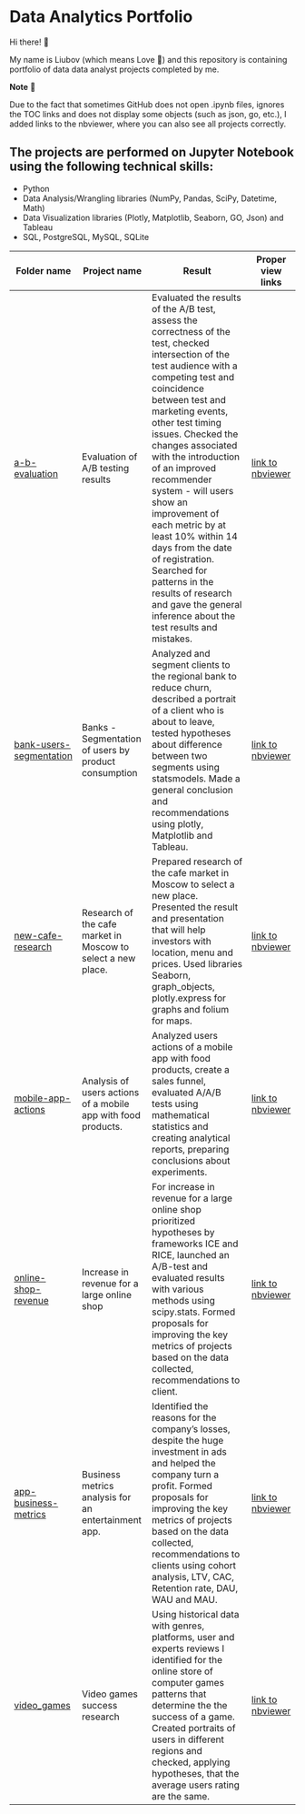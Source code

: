# Data Analytics Portfolio

Hi there! :vulcan_salute:

My name is Liubov (which means Love :black_heart:) and this repository is containing portfolio of data data analyst projects completed by me. 

**Note**  :pushpin:

Due to the fact that sometimes GitHub does not open .ipynb files, ignores the TOC links and does not display some objects (such as json, go, etc.), I added links to the nbviewer, where you can also see all projects correctly. 


## The projects are performed on Jupyter Notebook using the following technical skills: 
* Python
* Data Analysis/Wrangling libraries (NumPy, Pandas, SciPy, Datetime, Math)
* Data Visualization libraries (Plotly, Matplotlib, Seaborn, GO, Json) and Tableau
* SQL, PostgreSQL, MySQL, SQLite


| Folder name | Project name | Result | Proper view links | 
| ------ | ------ | ------ | ------ |
|[a-b-evaluation](https://github.com/liubov-bobyr/projects/tree/main/a-b-evaluation) | Evaluation of A/B testing results | Evaluated the results of the A/B test, assess the correctness of the test, checked intersection of the test audience with a competing test and coincidence between test and marketing events, other test timing issues. Checked the changes associated with the introduction of an improved recommender system - will users show an improvement of each metric by at least 10% within 14 days from the date of registration. Searched for patterns in the results of research and gave the general inference about the test results and mistakes.  | [link to nbviewer](https://nbviewer.org/github/liubov-bobyr/projects/blob/main/a-b-evaluation/Eng_Evaluation%20of%20A%3AB%20testing%20results.ipynb) |
| [bank-users-segmentation](https://github.com/liubov-bobyr/projects/tree/main/bank-users-segmentation) | Banks - Segmentation of users by product consumption | Analyzed and segment clients to the regional bank to reduce churn, described a portrait of a client who is about to leave, tested hypotheses about difference between two segments using statsmodels. Made a general conclusion and recommendations using plotly, Matplotlib and Tableau.  | [link to nbviewer](https://nbviewer.org/github/liubov-bobyr/projects/blob/main/bank-users-segmentation/Eng_Segmentation%20of%20clients%20of%20the%20bank.ipynb) |
| [new-cafe-research](https://github.com/liubov-bobyr/projects/tree/main/new-cafe-research) | Research of the cafe market in Moscow to select a new place. | Prepared research of the cafe market in Moscow to select a new place. Presented the result and presentation that will help investors with location, menu and prices. Used libraries Seaborn, graph_objects, plotly.express for graphs and folium for maps. | [link to nbviewer](https://nbviewer.org/github/liubov-bobyr/projects/blob/main/new-cafe-research/Eng_Story%20with%20data_cafe%20project.ipynb) | 
| [mobile-app-actions](https://github.com/liubov-bobyr/projects/tree/main/mobile-app-actions) | Analysis of users actions of a mobile app with food products. | Analyzed users actions of a mobile app with food products, create a sales funnel, evaluated A/A/B tests using mathematical statistics and creating analytical reports, preparing conclusions about experiments. | [link to nbviewer](https://nbviewer.org/github/liubov-bobyr/projects/blob/main/mobile-app-actions/Eng_Analysis%20of%20users%20actions%20of%20a%20mobile%20app%20with%20food%20products.ipynb) | 
| [online-shop-revenue](https://github.com/liubov-bobyr/projects/tree/main/online-shop-revenue) | Increase in revenue for a large online shop | For increase in revenue for a large online shop prioritized hypotheses by frameworks ICE and RICE, launched an A/B-test and evaluated results with various methods using scipy.stats. Formed proposals for improving the key metrics of projects based on the data collected, recommendations to client. | [link to nbviewer](https://nbviewer.org/github/liubov-bobyr/projects/blob/main/online-shop-revenue/Eng_Increase%20in%20revenue%20for%20a%20large%20online%20shop.ipynb) | 
| [app-business-metrics](https://github.com/liubov-bobyr/projects/tree/main/app-business-metrics) | Business metrics analysis for an entertainment app. | Identified the reasons for the company’s losses, despite the huge investment in ads and helped the company turn a profit. Formed proposals for improving the key metrics of projects based on the data collected, recommendations to clients using cohort analysis, LTV, CAC, Retention rate, DAU, WAU and MAU. | [link to nbviewer](https://nbviewer.org/github/liubov-bobyr/projects/blob/main/app-business-metrics/Eng_Business%20metrics%20analysis%20for%20an%20entertainment%20app.ipynb) | 
| [video_games](https://github.com/liubov-bobyr/projects/tree/main/video_games) | Video games success research | Using historical data with genres, platforms, user and experts reviews I identified for the online store of computer games patterns that determine the the success of a game. Created portraits of users in different regions and checked, applying hypotheses, that the average users rating are the same. | [link to nbviewer](https://nbviewer.org/github/liubov-bobyr/projects/blob/main/video_games/Eng_Video%20games%20success%20research.ipynb) |




